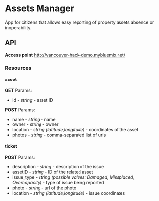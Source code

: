 # Assets Manager

App for citizens that allows easy reporting of property assets absence or inoperability.

## API

**Access point**
http://vancouver-hack-demo.mybluemix.net/

### Resources

#### asset

**GET**
Params:
- id - *string* - asset ID

**POST**
Params:
- name - *string* - name
- owner - *string* - owner
- location - *string (latitude,longitude)* - coordinates of the asset
- photos - *string* - comma-separated list of urls

#### ticket

**POST**
Params:
- description - *string* - description of the issue
- assetID - *string* - ID of the related asset
- issue_type - *string (possible values: Damaged, Missplaced, Overcapacity)* - type of issue being reported
- photo - *string* - url of the photo 
- location - *string (latitude,longitude)* - issue coordinates


